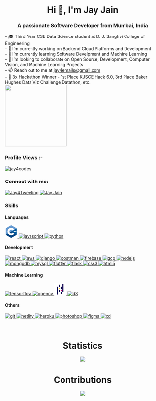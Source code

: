 <h1 align="center">Hi 👋, I'm Jay Jain</h1>
<h3 align="center">A passionate Software Developer from Mumbai, India</h3>
<p align="left">
  - 🎓 Third Year CSE Data Science student at D. J. Sanghvi College of Engineering<br>
  - 🔭 I’m currently working on Backend Cloud Platforms and Development<br>
  - 🌱 I’m currently learning Software Develpment and Machine Learning<br>
  - 👯 I’m looking to collaborate on Open Source, Development, Computer Vision, and Machine Learning Projects<br>
  - 📫 Reach out to me at <a href="mailto:jay4emails@gmail.com" target="_blank">jay4emails@gmail.com</a><br>
  - 🥇 3x Hackathon Winner - 1st Place KJSCE Hack 6.0, 3rd Place Baker Hughes Data Viz Challenge Datathon, etc. <br>
  <img src="https://github.com/Adam-pw/Adam-pw/blob/main/animation_500_kxa883sd.gif" width="200" height="200"/>
</p>
<p align="right"> 
    <h3>Profile Views :-</h3>
    <img src="https://komarev.com/ghpvc/?username=jay4codes&label=Profile%20views&color=0e75b6&style=flat" alt="jay4codes" /> 
</p>
<p align="left">
  <h3>Connect with me:</h3>
  <a href="https://twitter.com/Jay4Tweeting" target="_blank">
    <img 
      align="center" 
      src="https://raw.githubusercontent.com/rahuldkjain/github-profile-readme-generator/master/src/images/icons/Social/twitter.svg" 
      alt="Jay4Tweeting" 
      height="30" 
      width="40" />
  </a>
  <a href="https://www.linkedin.com/in/jay-jain-a9bb12200/" target="_blank">
    <img 
      align="center" 
      src="https://raw.githubusercontent.com/rahuldkjain/github-profile-readme-generator/master/src/images/icons/Social/linked-in-alt.svg" 
      alt="Jay Jain" 
      height="30" 
      width="40" />
  </a>
</p>

<p align="left">
  <h3>Skills</h3>
  <h4>Languages</h4>
  <a href="https://www.w3schools.com/cpp/" target="_blank">
    <img src="https://raw.githubusercontent.com/devicons/devicon/master/icons/cplusplus/cplusplus-original.svg" alt="cplusplus" width="40" height="40"/> 
  </a>
  <a href="https://reactjs.org/" target="_blank" rel="noreferrer">
    <img src="https://raw.githubusercontent.com/tomchen/stack-icons/634d5c036a2a7ca0115c94ab2ce86c7e79e01e13/logos/javascript.svg" alt="javascript" width="40" height="40"/>
  </a> 
  <a href="https://www.python.org" target="_blank">
    <img src="https://jay-jain.netlify.app/icons/python.svg" alt="python" width="40" height="40"/>
  </a>
  <h4>Development</h4>
  <a href="https://reactjs.org/" target="_blank" rel="noreferrer">
    <img src="https://raw.githubusercontent.com/tomchen/stack-icons/634d5c036a2a7ca0115c94ab2ce86c7e79e01e13/logos/react.svg" alt="react" width="40" height="40"/>
  </a> 
  <a href="https://aws.amazon.com" target="_blank" rel="noreferrer">
    <img src="https://raw.githubusercontent.com/tomchen/stack-icons/634d5c036a2a7ca0115c94ab2ce86c7e79e01e13/logos/aws.svg" alt="aws" width="40" height="40"/>
  </a>
  <a href="https://www.djangoproject.com/" target="_blank" rel="noreferrer">
    <img src="https://raw.githubusercontent.com/tomchen/stack-icons/634d5c036a2a7ca0115c94ab2ce86c7e79e01e13/logos/django.svg" alt="django" width="40" height="40"/>
  </a>
  <a href="https://postman.com" target="_blank" rel="noreferrer">
    <img src="https://raw.githubusercontent.com/tomchen/stack-icons/634d5c036a2a7ca0115c94ab2ce86c7e79e01e13/logos/postman.svg" alt="postman" width="40" height="40"/>
  </a>
  <a href="https://firebase.google.com/" target="_blank" rel="noreferrer">
    <img src="https://raw.githubusercontent.com/tomchen/stack-icons/634d5c036a2a7ca0115c94ab2ce86c7e79e01e13/logos/firebase.svg" alt="firebase" width="40" height="40"/>
  </a>
  <a href="https://cloud.google.com" target="_blank" rel="noreferrer">
    <img src="https://raw.githubusercontent.com/tomchen/stack-icons/634d5c036a2a7ca0115c94ab2ce86c7e79e01e13/logos/google-cloud-platform.svg" alt="gcp" width="40" height="40"/>
  </a>
  <a href="https://nodejs.org" target="_blank" rel="noreferrer">
    <img src="https://raw.githubusercontent.com/tomchen/stack-icons/634d5c036a2a7ca0115c94ab2ce86c7e79e01e13/logos/nodejs.svg" alt="nodejs" width="40" height="40"/>
  </a>
  <a href="https://www.mongodb.com/" target="_blank" rel="noreferrer">
    <img src="https://raw.githubusercontent.com/tomchen/stack-icons/634d5c036a2a7ca0115c94ab2ce86c7e79e01e13/logos/mongodb-icon.svg" alt="mongodb" width="40" height="40"/>
  </a>
  <a href="https://www.mysql.com/" target="_blank">
    <img src="https://raw.githubusercontent.com/tomchen/stack-icons/634d5c036a2a7ca0115c94ab2ce86c7e79e01e13/logos/mysql.svg" alt="mysql" width="40" height="40"/>
  </a>
  <a href="https://flutter.dev" target="_blank"> 
    <img src="https://raw.githubusercontent.com/tomchen/stack-icons/634d5c036a2a7ca0115c94ab2ce86c7e79e01e13/logos/flutter.svg" alt="flutter" width="40" height="40"/> 
  </a>
  <a href="https://flask.palletsprojects.com/en/2.2.x/" target="_blank">
    <img src="https://raw.githubusercontent.com/tomchen/stack-icons/634d5c036a2a7ca0115c94ab2ce86c7e79e01e13/logos/flask.svg" alt="flask" width="40" height="40"/>
  </a> 
  <a href="https://www.w3schools.com/css/" target="_blank">
    <img src="https://raw.githubusercontent.com/tomchen/stack-icons/634d5c036a2a7ca0115c94ab2ce86c7e79e01e13/logos/css-3.svg" alt="css3" width="40" height="40"/>
  </a> 
  <a href="https://www.w3.org/html/" target="_blank"> 
    <img src="https://raw.githubusercontent.com/tomchen/stack-icons/634d5c036a2a7ca0115c94ab2ce86c7e79e01e13/logos/html-5.svg" alt="html5" width="40" height="40"/> 
  </a>
  <h4>Machine Learning</h4>
  <a href="https://www.tensorflow.org" target="_blank" rel="noreferrer">
    <img src="https://raw.githubusercontent.com/tomchen/stack-icons/634d5c036a2a7ca0115c94ab2ce86c7e79e01e13/logos/tensorflow.svg" alt="tensorflow" width="40" height="40"/>
  </a>
  <a href="https://opencv.org/" target="_blank" rel="noreferrer">
    <img src="https://raw.githubusercontent.com/tomchen/stack-icons/634d5c036a2a7ca0115c94ab2ce86c7e79e01e13/logos/opencv.svg" alt="opencv" width="40" height="40"/>
  </a>
  <a href="https://pandas.pydata.org/" target="_blank" rel="noreferrer">
    <img src="https://raw.githubusercontent.com/devicons/devicon/2ae2a900d2f041da66e950e4d48052658d850630/icons/pandas/pandas-original.svg" alt="pandas" width="40" height="40"/>
  </a>
  <a href="https://d3js.org/" target="_blank" rel="noreferrer">
    <img src="https://raw.githubusercontent.com/tomchen/stack-icons/634d5c036a2a7ca0115c94ab2ce86c7e79e01e13/logos/d3.svg" alt="d3" width="40" height="40"/>
  </a>
  <h4>Others</h4>
  <a href="https://git-scm.com/" target="_blank" rel="noreferrer">
    <img src="https://raw.githubusercontent.com/tomchen/stack-icons/634d5c036a2a7ca0115c94ab2ce86c7e79e01e13/logos/git-icon.svg" alt="git" width="40" height="40"/>
  </a>
  <a href="https://www.netlify.com/" target="_blank" rel="noreferrer">
    <img src="https://raw.githubusercontent.com/tomchen/stack-icons/634d5c036a2a7ca0115c94ab2ce86c7e79e01e13/logos/netlify.svg" alt="netlify" width="40" height="40"/>
  </a>
  <a href="https://heroku.com" target="_blank" rel="noreferrer">
    <img src="https://raw.githubusercontent.com/tomchen/stack-icons/634d5c036a2a7ca0115c94ab2ce86c7e79e01e13/logos/heroku-icon.svg" alt="heroku" width="40" height="40"/>
  </a>
  <a href="https://www.photoshop.com/en" target="_blank" rel="noreferrer">
    <img src="https://raw.githubusercontent.com/tomchen/stack-icons/634d5c036a2a7ca0115c94ab2ce86c7e79e01e13/logos/adobe-photoshop.svg" alt="photoshop" width="40" height="40"/>
  </a>
  <a href="https://www.figma.com/" target="_blank" rel="noreferrer">
    <img src="https://raw.githubusercontent.com/tomchen/stack-icons/634d5c036a2a7ca0115c94ab2ce86c7e79e01e13/logos/figma.svg" alt="figma" width="40" height="40"/>
  </a>
  <a href="https://www.adobe.com/products/xd.html" target="_blank" rel="noreferrer">
    <img src="https://cdn.worldvectorlogo.com/logos/adobe-xd.svg" alt="xd" width="40" height="40"/>
  </a>

</p>
<br>

<h1 align="center"> Statistics</h1>
<p align="center">
  <a href="https://github.com/jay4codes/github-readme-stats">
    <img src="https://github-readme-stats.vercel.app/api?username=jay4codes&show_icons=true&bg_color=0d1117&text_color=40cfcd&border_color=444" height="165">
  </a>
</p>

<h1 align="center"> Contributions</h1>
<p align="center">
  <a href="https://git.io/streak-stats" align="middle">
    <img src="http://github-readme-streak-stats.herokuapp.com?user=jay4codes&theme=react&background=0d1117&border=666">
  </a>
</p>
